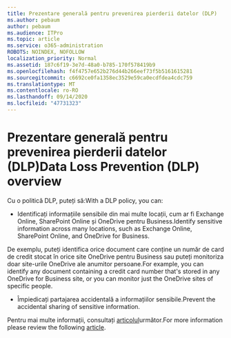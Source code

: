 ```yaml
---
title: Prezentare generală pentru prevenirea pierderii datelor (DLP)
ms.author: pebaum
author: pebaum
ms.audience: ITPro
ms.topic: article
ms.service: o365-administration
ROBOTS: NOINDEX, NOFOLLOW
localization_priority: Normal
ms.assetid: 187c6f19-3e7d-48a0-b785-170f578419b9
ms.openlocfilehash: f4f4757e652b276d44b266eef73f5b5161615281
ms.sourcegitcommit: c6692ce0fa1358ec3529e59ca0ecdfdea4cdc759
ms.translationtype: MT
ms.contentlocale: ro-RO
ms.lasthandoff: 09/14/2020
ms.locfileid: "47731323"
---
```

# <a name="data-loss-prevention-dlp-overview"></a><span data-ttu-id="63016-102">Prezentare generală pentru prevenirea pierderii datelor (DLP)</span><span class="sxs-lookup"><span data-stu-id="63016-102">Data Loss Prevention (DLP) overview</span></span>

<span data-ttu-id="63016-103">Cu o politică DLP, puteți să:</span><span class="sxs-lookup"><span data-stu-id="63016-103">With a DLP policy, you can:</span></span>

- <span data-ttu-id="63016-104">Identificați informațiile sensibile din mai multe locații, cum ar fi Exchange Online, SharePoint Online și OneDrive pentru Business.</span><span class="sxs-lookup"><span data-stu-id="63016-104">Identify sensitive information across many locations, such as Exchange Online, SharePoint Online, and OneDrive for Business.</span></span>


<span data-ttu-id="63016-105">De exemplu, puteți identifica orice document care conține un număr de card de credit stocat în orice site OneDrive pentru Business sau puteți monitoriza doar site-urile OneDrive ale anumitor persoane.</span><span class="sxs-lookup"><span data-stu-id="63016-105">For example, you can identify any document containing a credit card number that's stored in any OneDrive for Business site, or you can monitor just the OneDrive sites of specific people.</span></span>

- <span data-ttu-id="63016-106">Împiedicați partajarea accidentală a informațiilor sensibile.</span><span class="sxs-lookup"><span data-stu-id="63016-106">Prevent the accidental sharing of sensitive information.</span></span>


<span data-ttu-id="63016-107">Pentru mai multe informații, consultați [articolul](https://docs.microsoft.com/microsoft-365/compliance/data-loss-prevention-policies)următor.</span><span class="sxs-lookup"><span data-stu-id="63016-107">For more information please review the following [article](https://docs.microsoft.com/microsoft-365/compliance/data-loss-prevention-policies).</span></span>

